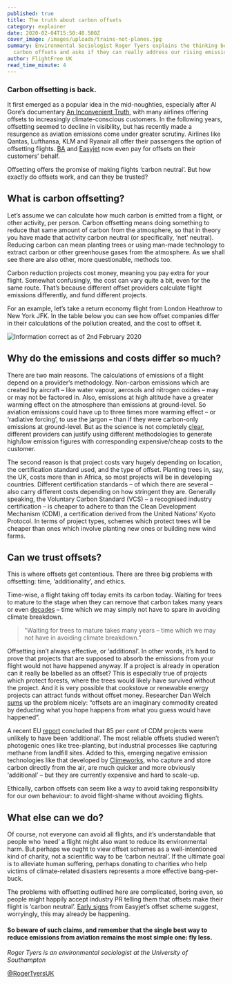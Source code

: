 ```yaml
---
published: true
title: The truth about carbon offsets
category: explainer
date: 2020-02-04T15:50:48.500Z
cover_image: /images/uploads/trains-not-planes.jpg
summary: Environmental Sociologist Roger Tyers explains the thinking behind
  carbon offsets and asks if they can really address our rising emissions
author: FlightFree UK
read_time_minute: 4
---
```



### Carbon offsetting is back.

It first emerged as a popular idea in the mid-noughties, especially after Al Gore’s documentary [An Inconvenient Truth](https://www.youtube.com/watch?v=Bu6SE5TYrCM), with many airlines offering offsets to increasingly climate-conscious customers. In the following years, offsetting seemed to decline in visibility, but has recently made a resurgence as aviation emissions come under greater scrutiny. Airlines like Qantas, Lufthansa, KLM and Ryanair all offer their passengers the option of offsetting flights. [BA](https://www.britishairways.com/en-gb/information/about-ba/csr/corporate-responsibility) and [Easyjet](https://www.theguardian.com/business/2019/nov/19/easyjet-offset-carbon-emissions-flights-thomas-cook-collapse) now even pay for offsets on their customers’ behalf.

Offsetting offers the promise of making flights ‘carbon neutral’. But how exactly do offsets work, and can they be trusted?

## What is carbon offsetting?

Let’s assume we can calculate how much carbon is emitted from a flight, or other activity, per person. Carbon offsetting means doing something to reduce that same amount of carbon from the atmosphere, so that in theory you have made that activity carbon neutral (or specifically, ‘net’ neutral). Reducing carbon can mean planting trees or using man-made technology to extract carbon or other greenhouse gases from the atmosphere. As we shall see there are also other, more questionable, methods too.

Carbon reduction projects cost money, meaning you pay extra for your flight. Somewhat confusingly, the cost can vary quite a bit, even for the same route. That’s because different offset providers calculate flight emissions differently, and fund different projects.

For an example, let’s take a return economy flight from London Heathrow to New York JFK. In the table below you can see how offset companies differ in their calculations of the pollution created, and the cost to offset it.

![](/images/uploads/offset-table.png "Information correct as of 2nd February 2020")

## Why do the emissions and costs differ so much?

There are two main reasons. The calculations of emissions of a flight depend on a provider’s methodology. Non-carbon emissions which are created by aircraft – like water vapour, aerosols and nitrogen oxides – may or may not be factored in. Also, emissions at high altitude have a greater warming effect on the atmosphere than emissions at ground-level. So aviation emissions could have up to three times more warming effect – or ‘radiative forcing’, to use the jargon – than if they were carbon-only emissions at ground-level. But as the science is not completely [clear](https://www.carbonbrief.org/explainer-challenge-tackling-aviations-non-co2-emissions), different providers can justify using different methodologies to generate high/low emission figures with corresponding expensive/cheap costs to the customer.

The second reason is that project costs vary hugely depending on location, the certification standard used, and the type of offset. Planting trees in, say, the UK, costs more than in Africa, so most projects will be in developing countries. Different certification standards – of which there are several – also carry different costs depending on how stringent they are. Generally speaking, the Voluntary Carbon Standard (VCS) – a recognised industry certification – is cheaper to adhere to than the Clean Development Mechanism (CDM), a certification derived from the United Nations’ Kyoto Protocol. In terms of project types, schemes which protect trees will be cheaper than ones which involve planting new ones or building new wind farms.

## Can we trust offsets?

This is where offsets get contentious. There are three big problems with offsetting: time, ‘additionality’, and ethics.

Time-wise, a flight taking off today emits its carbon today. Waiting for trees to mature to the stage when they can remove that carbon takes many years or even [decades](https://www.naturefund.de/fileadmin/pdf/Studien/Waelder/Trees-for-carbon-sequestration.pdf) – time which we may simply not have to spare in avoiding climate breakdown.

> "Waiting for trees to mature takes many years – time which we may not have in avoiding climate breakdown."

Offsetting isn’t always effective, or ‘additional’. In other words, it’s hard to prove that projects that are supposed to absorb the emissions from your flight would not have happened anyway. If a project is already in operation can it really be labelled as an offset? This is especially true of projects which protect forests, where the trees would likely have survived without the project. And it is very possible that cookstove or renewable energy projects can attract funds without offset money. Researcher Dan Welch [sums](https://www.timesfreepress.com/news/opinion/freepress/story/2014/dec/13/climate-hyprocrisy-display/277926/) up the problem nicely: “offsets are an imaginary commodity created by deducting what you hope happens from what you guess would have happened”.

A recent EU [report](https://www.transportenvironment.org/news/85-offsets-failed-reduce-emissions-says-eu-study) concluded that 85 per cent of CDM projects were unlikely to have been ‘additional’. The most reliable offsets studied weren’t photogenic ones like tree-planting, but industrial processes like capturing methane from landfill sites. Added to this, emerging negative emission technologies like that developed by [Climeworks](https://www.climeworks.com/), who capture and store carbon directly from the air, are much quicker and more obviously ‘additional’ – but they are currently expensive and hard to scale-up.

Ethically, carbon offsets can seem like a way to avoid taking responsibility for our own behaviour: to avoid flight-shame without avoiding flights. 

## What else can we do?

Of course, not everyone can avoid all flights, and it’s understandable that people who ‘need’ a flight might also want to reduce its environmental harm. But perhaps we ought to view offset schemes as a well-intentioned kind of charity, not a scientific way to be ‘carbon neutral’. If the ultimate goal is to alleviate human suffering, perhaps donating to charities who help victims of climate-related disasters represents a more effective bang-per-buck.

The problems with offsetting outlined here are complicated, boring even, so people might happily accept industry PR telling them that offsets make their flight is ‘carbon neutral’. [Early signs](https://www.theguardian.com/business/2020/jan/21/easyjet-reports-strong-first-quarter-as-thomas-cook-collapse-attracts-passengers) from Easyjet’s offset scheme suggest, worryingly, this may already be happening.

#### So beware of such claims, and remember that the single best way to reduce emissions from aviation remains the most simple one: fly less.

*Roger Tyers is an environmental sociologist at the University of Southampton*

[@RogerTyersUK](https://twitter.com/RogerTyersUK)